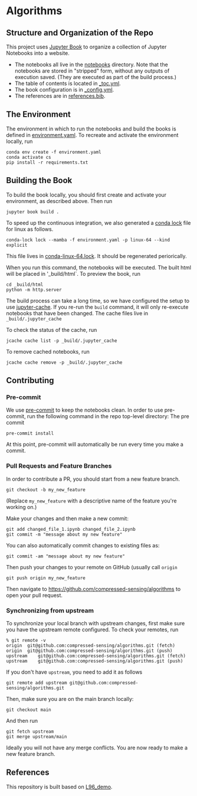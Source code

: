 # Algorithms

## Structure and Organization of the Repo

This project uses [Jupyter Book](https://jupyterbook.org/) to organize a collection of
Jupyter Notebooks into a website.

- The notebooks all live in the [notebooks](notebooks) directory.
  Note that the notebooks are stored in "stripped" form, without any outputs of execution saved.
  (They are executed as part of the build process.)
- The table of contents is located in [\_toc.yml](_toc.yml).
- The book configuration is in [\_config.yml](_config.yml).
- The references are in [references.bib](references.bib).

## The Environment

The environment in which to run the notebooks and build the books is defined in
[environment.yaml]().
To recreate and activate the environment locally, run

```
conda env create -f environment.yaml
conda activate cs
pip install -r requirements.txt
```

## Building the Book

To build the book locally, you should first create and activate your environment,
as described above. Then run

```
jupyter book build .
```

To speed up the continuous integration, we also generated a
[conda lock](https://conda.github.io/conda-lock/) file for linux as follows.

```
conda-lock lock --mamba -f environment.yaml -p linux-64 --kind explicit
```

This file lives in [conda-linux-64.lock](https://github.com/m2lines/L96_demo/blob/main/conda-linux-64.lock).
It should be regenerated periorically.

When you run this command, the notebooks will be executed.
The built html will be placed in '\_build/html`.
To preview the book, run

```
cd _build/html
python -m http.server
```

The build process can take a long time, so we have configured the setup to use
[jupyter-cache](https://jupyter-cache.readthedocs.io/en/latest/).
If you re-run the `build` command, it will only re-execute notebooks
that have been changed. The cache files live in `_build/.jupyter_cache`

To check the status of the cache, run

```
jcache cache list -p _build/.jupyter_cache
```

To remove cached notebooks, run

```
jcache cache remove -p _build/.jupyter_cache
```

## Contributing

### Pre-commit

We use [pre-commit](https://pre-commit.com/) to keep the notebooks clean.
In order to use pre-commit, run the following command in the repo top-level directory:
The pre commit

```
pre-commit install
```

At this point, pre-commit will automatically be run every time you make a commit.

### Pull Requests and Feature Branches

In order to contribute a PR, you should start from a new feature branch.

```
git checkout -b my_new_feature
```

(Replace `my_new_feature` with a descriptive name of the feature you're working on.)

Make your changes and then make a new commit:

```
git add changed_file_1.ipynb changed_file_2.ipynb
git commit -m "message about my new feature"
```

You can also automatically commit changes to existing files as:

```
git commit -am "message about my new feature"
```

Then push your changes to your remote on GitHub (usually call `origin`

```
git push origin my_new_feature
```

Then navigate to https://github.com/compressed-sensing/algorithms to open your pull request.

### Synchronizing from upstream

To synchronize your local branch with upstream changes, first make sure you have the upstream remote configured.
To check your remotes, run

```
% git remote -v
origin	git@github.com:compressed-sensing/algorithms.git (fetch)
origin	git@github.com:compressed-sensing/algorithms.git (push)
upstream	git@github.com:compressed-sensing/algorithms.git (fetch)
upstream	git@github.com:compressed-sensing/algorithms.git (push)
```

If you don't have `upstream`, you need to add it as follows

```
git remote add upstream git@github.com:compressed-sensing/algorithms.git
```

Then, make sure you are on the main branch locally:

```
git checkout main
```

And then run

```
git fetch upstream
git merge upstream/main
```

Ideally you will not have any merge conflicts.
You are now ready to make a new feature branch.

## References
This repository is built based on [L96_demo](https://github.com/m2lines/L96_demo).
